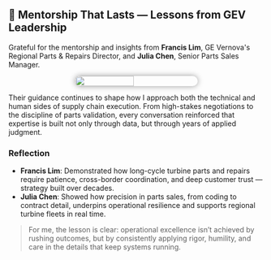 ## 🌱 Mentorship That Lasts — Lessons from GEV Leadership

Grateful for the mentorship and insights from **Francis Lim**, GE Vernova's Regional Parts & Repairs Director, and **Julia Chen**, Senior Parts Sales Manager.  

<div style="display:flex;flex-wrap:wrap;gap:10px;justify-content:center;">
  <img src="/alvin-site/JPG_VID/francisjulia.jpg"
       style="width:48%;border-radius:12px;box-shadow:0 0 12px rgba(0,0,0,0.4);">
</div>

Their guidance continues to shape how I approach both the technical and human sides of supply chain execution. From high-stakes negotiations to the discipline of parts validation, every conversation reinforced that expertise is built not only through data, but through years of applied judgment.  

### Reflection  
- **Francis Lim**: Demonstrated how long-cycle turbine parts and repairs require patience, cross-border coordination, and deep customer trust — strategy built over decades.  
- **Julia Chen**: Showed how precision in parts sales, from coding to contract detail, underpins operational resilience and supports regional turbine fleets in real time.  

> For me, the lesson is clear: operational excellence isn’t achieved by rushing outcomes, but by consistently applying rigor, humility, and care in the details that keep systems running.  
